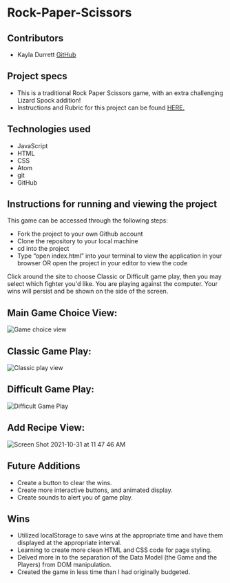 # Rock-Paper-Scissors

## Contributors 

  - Kayla Durrett [GitHub](https://github.com/krdurrett)
  
## Project specs

  - This is a traditional Rock Paper Scissors game, with an extra challenging Lizard Spock addition! 
  - Instructions and Rubric for this project can be found [HERE.](https://frontend.turing.edu/projects/module-1/rock-paper-scissors-solo.html)

## Technologies used

  - JavaScript 
  - HTML
  - CSS
  - Atom
  - git
  - GitHub

## Instructions for running and viewing the project

  This game can be accessed through the following steps:

   - Fork the project to your own Github account
   - Clone the repository to your local machine
   - cd into the project
   - Type “open index.html” into your terminal to view the application in your browser OR open the project in your editor to view the code
    
  Click around the site to choose Classic or Difficult game play, then you may select which fighter you'd like. You are playing against the computer. Your wins     will persist and be shown on the side of the screen. 
  
  
## Main Game Choice View:

![Game choice view](https://media.giphy.com/media/7Wp1zesswXCvA3llKW/giphy.gif)

## Classic Game Play:

![Classic play view](https://media.giphy.com/media/WGeVL26owgGEWfVHC5/giphy.gif)

## Difficult Game Play:

![Difficult Game Play](https://media.giphy.com/media/UJJNWb6egZ5Lyb56Gg/giphy.gif)

## Add Recipe View:

![Screen Shot 2021-10-31 at 11 47 46 AM](https://user-images.githubusercontent.com/88299275/139595758-58302e49-ebe8-4247-ba2c-e069415b3284.png)

## Future Additions

 - Create a button to clear the wins.
 - Create more interactive buttons, and animated display.
 - Create sounds to alert you of game play.

## Wins 

- Utilized localStorage to save wins at the appropriate time and have them displayed at the appropriate interval.
- Learning to create more clean HTML and CSS code for page styling.
- Delved more in to the separation of the Data Model (the Game and the Players) from DOM manipulation.
- Created the game in less time than I had originally budgeted. 

